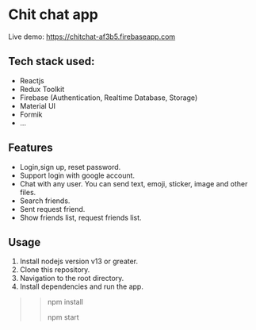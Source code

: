 # Chit chat app
Live demo: https://chitchat-af3b5.firebaseapp.com

## Tech stack used:
- Reactjs
- Redux Toolkit
- Firebase (Authentication, Realtime Database, Storage)
- Material UI
- Formik
- ...

## Features
- Login,sign up, reset password.
- Support login with google account.
- Chat with any user. You can send text, emoji, sticker, image and other files.
- Search friends.
- Sent request friend.
- Show friends list, request friends list.

## Usage
1. Install nodejs version v13 or greater.
1. Clone this repository.
2. Navigation to the root directory.
3. Install dependencies and run the app.
>> npm install
>>
>> npm start
